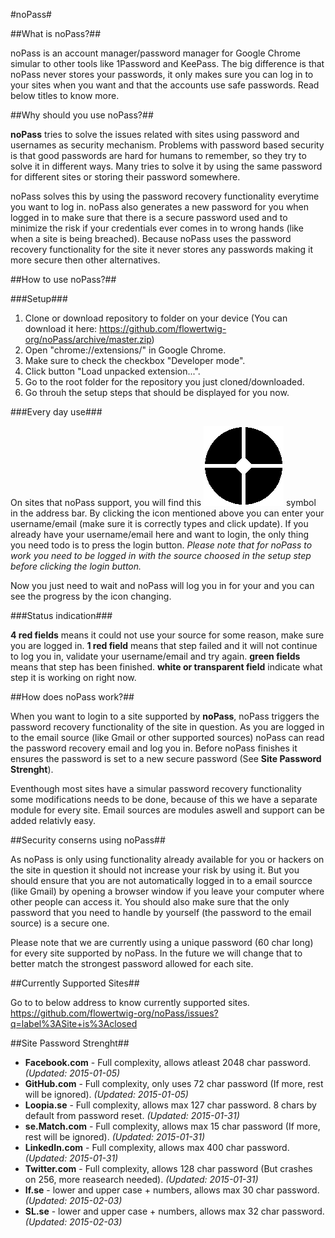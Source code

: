 #noPass#

##What is noPass?##

noPass is an account manager/password manager for Google Chrome simular to other tools like 1Password and KeePass.
The big difference is that noPass never stores your passwords, it only makes sure you can log in to your sites when you want and that the accounts use safe passwords.
Read below titles to know more.

##Why should you use noPass?##

**noPass** tries to solve the issues related with sites using password and usernames as security mechanism.
Problems with password based security is that good passwords are hard for humans to remember, so they try to solve it in different ways.
Many tries to solve it by using the same password for different sites or storing their password somewhere.

noPass solves this by using the password recovery functionality everytime you want to log in.
noPass also generates a new password for you when logged in to make sure that there is a secure password used and to minimize the risk if your credentials ever comes in to wrong hands (like when a site is being breached).
Because noPass uses the password recovery functionality for the site it never stores any passwords making it more secure then other alternatives.

##How to use noPass?##

###Setup###

 1. Clone or download repository to folder on your device (You can download it here: https://github.com/flowertwig-org/noPass/archive/master.zip)
 1. Open "chrome://extensions/" in Google Chrome.
 1. Make sure to check the checkbox "Developer mode".
 1. Click button "Load unpacked extension...".
 1. Go to the root folder for the repository you just cloned/downloaded.
 1. Go throuh the setup steps that should be displayed for you now.
	
###Every day use###

On sites that noPass support, you will find this [![noPass logo](https://github.com/flowertwig-org/noPass/blob/master/resources/img/icon_128.png)](https://github.com/flowertwig-org/noPass/blob/master/resources/img/icon_128.png) symbol in the address bar.
By clicking the icon mentioned above you can enter your username/email (make sure it is correctly types and click update).
If you already have your username/email here and want to login, the only thing you need todo is to press the login button.
*Please note that for noPass to work you need to be logged in with the source choosed in the setup step before clicking the login button.*

Now you just need to wait and noPass will log you in for your and you can see the progress by the icon changing.

###Status indication###

**4 red fields** means it could not use your source for some reason, make sure you are logged in.
**1 red field** means that step failed and it will not continue to log you in, validate your username/email and try again.
**green fields** means that step has been finished.
**white or transparent field** indicate what step it is working on right now.

##How does noPass work?##

When you want to login to a site supported by **noPass**, noPass triggers the password recovery functionality of the site in question.
As you are logged in to the email source (like Gmail or other supported sources) noPass can read the password recovery email and log you in.
Before noPass finishes it ensures the password is set to a new secure password (See **Site Password Strenght**).

Eventhough most sites have a simular password recovery functionality some modifications needs to be done, because of this we have a separate module for every site.
Email sources are modules aswell and support can be added relativly easy.

##Security conserns using noPass##

As noPass is only using functionality already available for you or hackers on the site in question it should not increase your risk by using it.
But you should ensure that you are not automatically logged in to a email sourcce (like Gmail) by opening a browser window if you leave your computer where other people can access it.
You should also make sure that the only password that you need to handle by yourself (the password to the email source) is a secure one.

Please note that we are currently using a unique password (60 char long) for every site supported by noPass.
In the future we will change that to better match the strongest password allowed for each site.

##Currently Supported Sites##

Go to to below address to know currently supported sites.
https://github.com/flowertwig-org/noPass/issues?q=label%3ASite+is%3Aclosed

##Site Password Strenght##

* **Facebook.com** - Full complexity, allows atleast 2048 char password. *(Updated: 2015-01-05)*
* **GitHub.com** - Full complexity, only uses 72 char password (If more, rest will be ignored). *(Updated: 2015-01-05)*
* **Loopia.se** - Full complexity, allows max 127 char password. 8 chars by default from password reset. *(Updated: 2015-01-31)*
* **se.Match.com** - Full complexity, allows max 15 char password (If more, rest will be ignored). *(Updated: 2015-01-31)*
* **LinkedIn.com** - Full complexity, allows max 400 char password. *(Updated: 2015-01-31)*
* **Twitter.com** - Full complexity, allows 128 char password (But crashes on 256, more reasearch needed). *(Updated: 2015-01-31)*
* **If.se** - lower and upper case + numbers, allows max 30 char password. *(Updated: 2015-02-03)*
* **SL.se** - lower and upper case + numbers, allows max 32 char password. *(Updated: 2015-02-03)*

